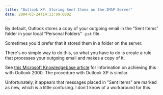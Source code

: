 ```yaml
---
title: "Outlook XP: Storing Sent Items on the IMAP Server"
date: 2004-03-24T14:33:00.000Z
---
```

By default, Outlook stores a copy of your outgoing email in the "Sent Items" folder in your local "Personal Folders" `.pst` file.

Sometimes you'd prefer that it stored them in a folder on the server.

There's no simple way to do this, so what you have to do is create a rule that processes your outgoing email and makes a copy of it.

See [this Microsoft Knowledgebase article](http://support.microsoft.com/default.aspx?scid=kb;EN-US;q198854) for information on achieving this with Outlook 2000\. The procedure with Outlook XP is similar.

Unfortunately, it appears that messages placed in "Sent Items" are marked as new, which is a little confusing. I don't know of a workaround for this.